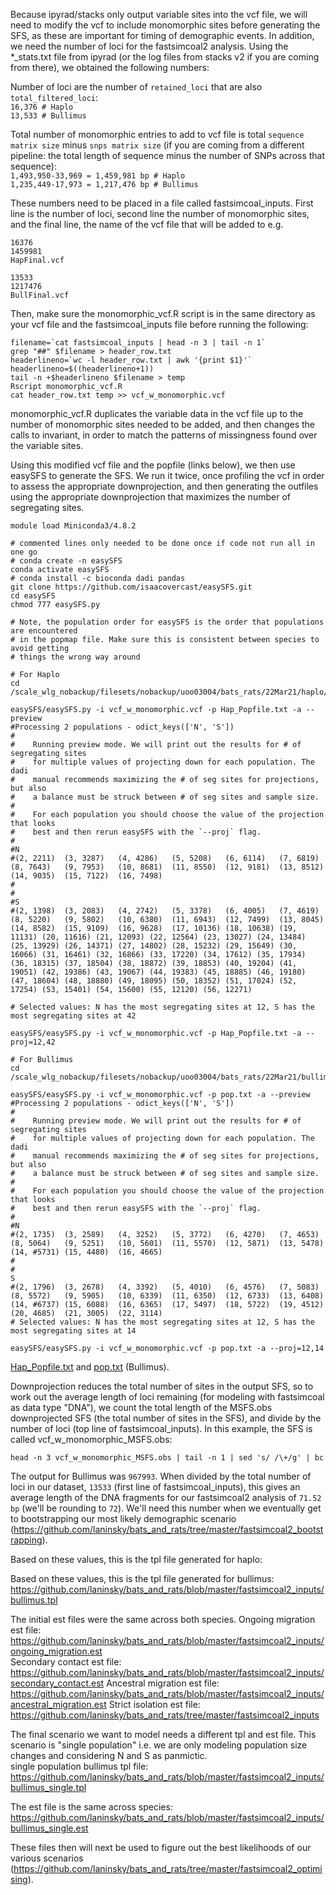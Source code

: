 Because ipyrad/stacks only output variable sites into the vcf file, we will need to modify the vcf to include monomorphic sites before generating the SFS, as these are important for timing of demographic events. In addition, we need the number of loci for the fastsimcoal2 analysis. Using the \*_stats.txt file from ipyrad (or the log files from stacks v2 if you are coming from there), we obtained the following numbers:  

Number of loci are the number of `retained_loci` that are also `total_filtered_loci`:  
`16,376 # Haplo`  
`13,533 # Bullimus`

Total number of monomorphic entries to add to vcf file is total `sequence matrix size` minus `snps matrix size` (if you are coming from a different pipeline: the total length of sequence minus the number of SNPs across that sequence):  
`1,493,950-33,969 = 1,459,981 bp # Haplo`  
`1,235,449-17,973 = 1,217,476 bp # Bullimus`

These numbers need to be placed in a file called fastsimcoal_inputs. First line is the number of loci, second line the number of monomorphic sites, and the final line, the name of the vcf file that will be added to e.g.
```
16376
1459981
HapFinal.vcf
```
```
13533
1217476
BullFinal.vcf
```

Then, make sure the monomorphic_vcf.R script is in the same directory as your vcf file and the fastsimcoal_inputs file before running the following:
```
filename=`cat fastsimcoal_inputs | head -n 3 | tail -n 1`
grep "##" $filename > header_row.txt
headerlineno=`wc -l header_row.txt | awk '{print $1}'`
headerlineno=$((headerlineno+1))
tail -n +$headerlineno $filename > temp
Rscript monomorphic_vcf.R
cat header_row.txt temp >> vcf_w_monomorphic.vcf
```
monomorphic_vcf.R duplicates the variable data in the vcf file up to the number of monomorphic sites needed to be added, and then changes the calls to invariant, in order to match the patterns of missingness found over the variable sites.  

Using this modified vcf file and the popfile (links below), we then use easySFS to generate the SFS. We run it twice, once profiling the vcf in order to assess the appropriate downprojection, and then generating the outfiles using the appropriate downprojection that maximizes the number of segregating sites.
```
module load Miniconda3/4.8.2

# commented lines only needed to be done once if code not run all in one go
# conda create -n easySFS
conda activate easySFS
# conda install -c bioconda dadi pandas
git clone https://github.com/isaacovercast/easySFS.git
cd easySFS
chmod 777 easySFS.py

# Note, the population order for easySFS is the order that populations are encountered
# in the popmap file. Make sure this is consistent between species to avoid getting
# things the wrong way around

# For Haplo
cd /scale_wlg_nobackup/filesets/nobackup/uoo03004/bats_rats/22Mar21/haplo/fastsimcoal2_inputs

easySFS/easySFS.py -i vcf_w_monomorphic.vcf -p Hap_Popfile.txt -a --preview
#Processing 2 populations - odict_keys(['N', 'S'])
#
#    Running preview mode. We will print out the results for # of segregating sites
#    for multiple values of projecting down for each population. The dadi
#    manual recommends maximizing the # of seg sites for projections, but also
#    a balance must be struck between # of seg sites and sample size.
#
#    For each population you should choose the value of the projection that looks
#    best and then rerun easySFS with the `--proj` flag.
#    
#N
#(2, 2211)	(3, 3287)	(4, 4286)	(5, 5208)	(6, 6114)	(7, 6819)	(8, 7643)	(9, 7953)	(10, 8681)	(11, 8550)	(12, 9181)	(13, 8512)	(14, 9035)	(15, 7122)	(16, 7498)	
#
#
#S
#(2, 1398)	(3, 2083)	(4, 2742)	(5, 3378)	(6, 4005)	(7, 4619)	(8, 5220)	(9, 5802)	(10, 6380)	(11, 6943)	(12, 7499)	(13, 8045)	(14, 8582)	(15, 9109)	(16, 9628)	(17, 10136)	(18, 10638)	(19, 11131)	(20, 11616)	(21, 12093)	(22, 12564)	(23, 13027)	(24, 13484)	(25, 13929)	(26, 14371)	(27, 14802)	(28, 15232)	(29, 15649)	(30, 16066)	(31, 16461)	(32, 16866)	(33, 17220)	(34, 17612)	(35, 17934)	(36, 18315)	(37, 18504)	(38, 18872)	(39, 18853)	(40, 19204)	(41, 19051)	(42, 19386)	(43, 19067)	(44, 19383)	(45, 18885)	(46, 19180)	(47, 18604)	(48, 18880)	(49, 18095)	(50, 18352)	(51, 17024)	(52, 17254)	(53, 15401)	(54, 15600)	(55, 12120)	(56, 12271)

# Selected values: N has the most segregating sites at 12, S has the most segregating sites at 42

easySFS/easySFS.py -i vcf_w_monomorphic.vcf -p Hap_Popfile.txt -a --proj=12,42

# For Bullimus
cd /scale_wlg_nobackup/filesets/nobackup/uoo03004/bats_rats/22Mar21/bullimus/fastsimcoal2_inputs

easySFS/easySFS.py -i vcf_w_monomorphic.vcf -p pop.txt -a --preview
#Processing 2 populations - odict_keys(['N', 'S'])
#
#    Running preview mode. We will print out the results for # of segregating sites
#    for multiple values of projecting down for each population. The dadi
#    manual recommends maximizing the # of seg sites for projections, but also
#    a balance must be struck between # of seg sites and sample size.
#
#    For each population you should choose the value of the projection that looks
#    best and then rerun easySFS with the `--proj` flag.
#    
#N
#(2, 1735)	(3, 2589)	(4, 3252)	(5, 3772)	(6, 4270)	(7, 4653)	(8, 5064)	(9, 5251)	(10, 5601)	(11, 5570)	(12, 5871)	(13, 5478)	(14, #5731)	(15, 4480)	(16, 4665)	
#
#
S
#(2, 1796)	(3, 2678)	(4, 3392)	(5, 4010)	(6, 4576)	(7, 5083)	(8, 5572)	(9, 5905)	(10, 6339)	(11, 6350)	(12, 6733)	(13, 6408)	(14, #6737)	(15, 6088)	(16, 6365)	(17, 5497)	(18, 5722)	(19, 4512)	(20, 4685)	(21, 3005)	(22, 3114)	
# Selected values: N has the most segregating sites at 12, S has the most segregating sites at 14

easySFS/easySFS.py -i vcf_w_monomorphic.vcf -p pop.txt -a --proj=12,14
```

[Hap_Popfile.txt](https://github.com/laninsky/bats_and_rats/blob/master/fastsimcoal2_inputs/Hap_Popfile.txt) and [pop.txt](https://github.com/laninsky/bats_and_rats/blob/master/fastsimcoal2_inputs/pop.txt) (Bullimus).  

Downprojection reduces the total number of sites in the output SFS, so to work out the average length of loci remaining (for modeling with fastsimcoal as data type "DNA"), we count the total length of the MSFS.obs downprojected SFS (the total number of sites in the SFS), and divide by the number of loci (top line of fastsimcoal_inputs). In this example, the SFS is called vcf_w_monomorphic_MSFS.obs:
```
head -n 3 vcf_w_monomorphic_MSFS.obs | tail -n 1 | sed 's/ /\+/g' | bc
```
The output for Bullimus was `967993`. When divided by the total number of loci in our dataset, `13533` (first line of fastsimcoal_inputs), this gives an average length of the DNA fragments for our fastsimcoal2 analysis of `71.52 bp` (we'll be rounding to `72`). We'll need this number when we eventually get to bootstrapping our most likely demographic scenario (https://github.com/laninsky/bats_and_rats/tree/master/fastsimcoal2_bootstrapping).

Based on these values, this is the tpl file generated for haplo:

Based on these values, this is the tpl file generated for bullimus:
https://github.com/laninsky/bats_and_rats/blob/master/fastsimcoal2_inputs/bullimus.tpl

The initial est files were the same across both species.
Ongoing migration est file: https://github.com/laninsky/bats_and_rats/blob/master/fastsimcoal2_inputs/ongoing_migration.est  
Secondary contact est file: https://github.com/laninsky/bats_and_rats/blob/master/fastsimcoal2_inputs/secondary_contact.est
Ancestral migration est file: https://github.com/laninsky/bats_and_rats/blob/master/fastsimcoal2_inputs/ancestral_migration.est
Strict isolation est file: https://github.com/laninsky/bats_and_rats/tree/master/fastsimcoal2_inputs

The final scenario we want to model needs a different tpl and est file. This scenario is "single population" i.e. we are only modeling population size changes and considering N and S as panmictic.  
single population bullimus tpl file:  https://github.com/laninsky/bats_and_rats/blob/master/fastsimcoal2_inputs/bullimus_single.tpl

The est file is the same across species: https://github.com/laninsky/bats_and_rats/blob/master/fastsimcoal2_inputs/bullimus_single.est

These files then will next be used to figure out the best likelihoods of our various scenarios (https://github.com/laninsky/bats_and_rats/tree/master/fastsimcoal2_optimising).
